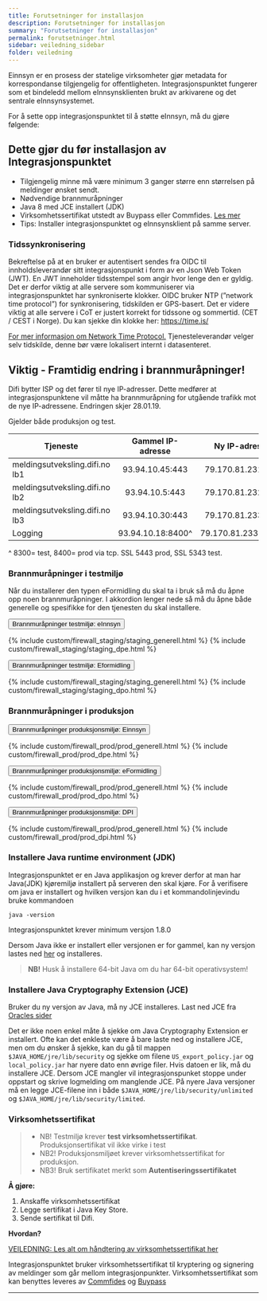 ```yaml
---
title: Forutsetninger for installasjon
description: Forutsetninger for installasjon
summary: "Forutsetninger for installasjon"
permalink: forutsetninger.html
sidebar: veiledning_sidebar
folder: veiledning
---
```


Einnsyn er en prosess der statelige virksomheter gjør metadata for korrespondanse tilgjengelig for offentligheten. Integrasjonspunktet fungerer som et bindeledd mellom eInnsynsklienten brukt av arkivarene og det sentrale eInnsynsystemet.

For å sette opp integrasjonspunktet til å støtte eInnsyn, må du gjøre følgende: 


## Dette gjør du før installasjon av Integrasjonspunktet

+ Tilgjengelig minne må være minimum 3 ganger større enn størrelsen på meldinger ønsket sendt.
+ Nødvendige brannmuråpninger
+ Java 8 med JCE installert (JDK)
+ Virksomhetssertifikat utstedt av Buypass eller Commfides. [Les mer](http://difi.github.io/move-integrasjonspunkt/virksomhetssertifikat.html)
+ Tips: Installer integrasjonspunktet og eInnsynsklient på samme server.

### Tidssynkronisering
Bekreftelse på at en bruker er autentisert sendes fra OIDC til innholdsleverandør sitt integrasjonspunkt i form av en Json Web Token (JWT). En JWT inneholder tidsstempel som angir hvor lenge den er gyldig. Det er derfor viktig at alle servere som kommuniserer via integrasjonspunktet har synkroniserte klokker. OIDC bruker NTP (”network time protocol”) for synkronisering, tidskilden er GPS-basert. Det er videre viktig at alle servere i CoT er justert korrekt for tidssone og sommertid. (CET / CEST i Norge). Du kan sjekke din klokke her: https://time.is/ 

[For mer informasjon om Network Time Protocol.](https://no.wikipedia.org/wiki/Network_Time_Protocol)
Tjenesteleverandør velger selv tidskilde, denne bør være lokalisert internt i datasenteret.

## Viktig - Framtidig endring i brannmuråpninger! 
Difi bytter ISP og det fører til nye IP-adresser. Dette medfører at integrasjonspunktene vil måtte ha brannmuråpning for utgående trafikk mot de nye IP-adressene. Endringen skjer 28.01.19.

Gjelder både produksjon og test.


|    Tjeneste     | Gammel IP-adresse  | Ny IP-adresse |
| ------------- |:-------------:| :-----:|
| meldingsutveksling.difi.no lb1 | 93.94.10.45:443 | 79.170.81.231:443 |
| meldingsutveksling.difi.no lb2 | 93.94.10.5:443 | 79.170.81.232:443 |
| meldingsutveksling.difi.no lb3 | 93.94.10.30:443 | 79.170.81.233:443 |
| Logging | 93.94.10.18:8400^ | 79.170.81.233:8400^ |

^ 8300= test, 8400= prod via tcp. SSL 5443 prod, SSL 5343 test.

### Brannmuråpninger i testmiljø

Når du installerer den typen eFormidling du skal ta i bruk så må du åpne opp noen brannmuråpninger. I akkordion lenger nede så må du åpne både generelle og spesifikke for den tjenesten du skal installere.

<button data-toggle="collapse" data-target="#demo">Brannmuråpninger testmiljø: eInnsyn</button>
<div id="demo" class="collapse">
  {% include custom/firewall_staging/staging_generell.html %} 
  {% include custom/firewall_staging/staging_dpe.html %}
</div>

<button data-toggle="collapse" data-target="#demo2">Brannmuråpninger testmiljø: Eformidling</button>
<div id="demo2" class="collapse">
 {% include custom/firewall_staging/staging_generell.html %} 
  {% include custom/firewall_staging/staging_dpo.html %}
</div>


<!--<button data-toggle="collapse" data-target="#demo3">Brannmuråpninger testmiljø: DPI</button>
<div id="demo3" class="collapse">
 {% include custom/firewall_staging/staging_generell.html %} 
  {% include custom/firewall_staging/staging_dpi.html %}
</div>
-->

### Brannmuråpninger i produksjon

<button data-toggle="collapse" data-target="#demo4">Brannmuråpninger produksjonsmiljø: Einnsyn</button>
<div id="demo4" class="collapse">
  {% include custom/firewall_prod/prod_generell.html %} 
  {% include custom/firewall_prod/prod_dpe.html %}
</div>

<button data-toggle="collapse" data-target="#demo5">Brannmuråpninger produksjonsmiljø: eFormidling</button>
<div id="demo5" class="collapse">
  {% include custom/firewall_prod/prod_generell.html %} 
  {% include custom/firewall_prod/prod_dpo.html %}
</div>

<button data-toggle="collapse" data-target="#demo6">Brannmuråpninger produksjonsmiljø: DPI</button>
<div id="demo6" class="collapse">
  {% include custom/firewall_prod/prod_generell.html %} 
  {% include custom/firewall_prod/prod_dpi.html %}
</div>

### Installere Java runtime environment (JDK)

Integrasjonspunktet er en Java applikasjon og krever derfor at man har Java(JDK) kjøremiljø installert på serveren den skal kjøre.
For å verifisere om java er installert og hvilken versjon kan du i et kommandolinjevindu bruke kommandoen

```
java -version
```

Integrasjonspunktet krever minimum versjon 1.8.0

Dersom Java ikke er installert eller versjonen er for gammel, kan ny versjon lastes ned [her](http://www.oracle.com/technetwork/java/javase/downloads/jdk8-downloads-2133151.html) og installeres.

> **NB!** Husk å installere 64-bit Java om du har 64-bit operativsystem! 

### Installere Java Cryptography Extension (JCE)

Bruker du ny versjon av Java, må ny JCE installeres. Last ned JCE fra [Oracles sider](http://www.oracle.com/technetwork/java/javase/downloads/jce8-download-2133166.html)

Det er ikke noen enkel måte å sjekke om Java Cryptography Extension er installert. Ofte kan det enkleste være å bare laste ned og installere JCE, men om du ønsker å sjekke, kan du gå til mappen ```$JAVA_HOME/jre/lib/security``` og sjekke om filene ```US_export_policy.jar``` og ```local_policy.jar``` har nyere dato enn øvrige filer. Hvis datoen er lik, må du installere JCE.
Dersom JCE mangler vil integrasjonspunket stoppe under oppstart og skrive logmelding om manglende JCE. På nyere Java versjoner må en legge JCE-filene inn i både ```$JAVA_HOME/jre/lib/security/unlimited ``` og ```$JAVA_HOME/jre/lib/security/limited```.

### Virksomhetssertifikat

> * NB! Testmiljø krever **test virksomhetssertifikat**. Produksjonsertifikat vil ikke virke i test
> * NB2! Produksjonsmiljøet krever virksomhetssertifikat for produksjon. 
> * NB3! Bruk sertifikatet merkt som **Autentiseringssertifikatet**

**Å gjøre:**
1. Anskaffe virksomhetssertifikat
2. Legge sertifikat i Java Key Store.
3. Sende sertifikat til Difi.

**Hvordan?**

[VEILEDNING: Les alt om håndtering av virksomhetssertifikat her](http://difi.github.io/move-integrasjonspunkt/virksomhetssertifikat.html)

Integrasjonspunktet bruker virksomhetssertifikat til kryptering og signering av meldinger som går mellom integrasjonpunkter.
Virksomhetssertifikat som kan benyttes leveres av [Commfides](https://www.commfides.com/e-ID/Bestill-Commfides-Virksomhetssertifikat.html) og [Buypass](http://www.buypass.no/bedrift/produkter-og-tjenester/buypass-virksomhetssertifikat)

***
